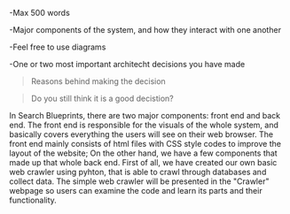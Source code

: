 -Max 500 words

-Major components of the system, and how they interact with one another

-Feel free to use diagrams

-One or two most important architecht decisions you have made

>Reasons behind making the decision

>Do you still think it is a good decistion?
    
In Search Blueprints, there are two major components: front end and back end. The front end is responsible for the visuals of the whole system, and basically covers everything the users will see on their web browser. The front end mainly consists of html files with CSS style codes to improve the layout of the website; On the other hand, we have a few components that made up that whole back end. First of all, we have created our own basic web crawler using pyhton, that is able to crawl through databases and collect data. The simple web crawler will be presented in the "Crawler" webpage so users can examine the code and learn its parts and their functionality. 
